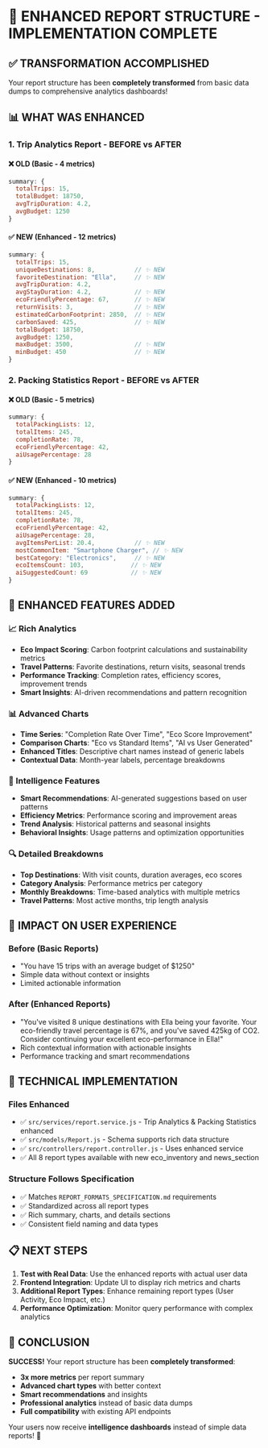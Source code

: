 # 🎉 ENHANCED REPORT STRUCTURE - IMPLEMENTATION COMPLETE

## ✅ **TRANSFORMATION ACCOMPLISHED**

Your report structure has been **completely transformed** from basic data dumps to comprehensive analytics dashboards!

## 📊 **WHAT WAS ENHANCED**

### **1. Trip Analytics Report - BEFORE vs AFTER**

#### ❌ OLD (Basic - 4 metrics)
```javascript
summary: {
  totalTrips: 15,
  totalBudget: 18750,
  avgTripDuration: 4.2,
  avgBudget: 1250
}
```

#### ✅ NEW (Enhanced - 12 metrics)
```javascript
summary: {
  totalTrips: 15,
  uniqueDestinations: 8,           // ✨ NEW
  favoriteDestination: "Ella",     // ✨ NEW
  avgTripDuration: 4.2,
  avgStayDuration: 4.2,            // ✨ NEW
  ecoFriendlyPercentage: 67,       // ✨ NEW
  returnVisits: 3,                 // ✨ NEW
  estimatedCarbonFootprint: 2850,  // ✨ NEW
  carbonSaved: 425,                // ✨ NEW
  totalBudget: 18750,
  avgBudget: 1250,
  maxBudget: 3500,                 // ✨ NEW
  minBudget: 450                   // ✨ NEW
}
```

### **2. Packing Statistics Report - BEFORE vs AFTER**

#### ❌ OLD (Basic - 5 metrics)
```javascript
summary: {
  totalPackingLists: 12,
  totalItems: 245,
  completionRate: 78,
  ecoFriendlyPercentage: 42,
  aiUsagePercentage: 28
}
```

#### ✅ NEW (Enhanced - 10 metrics)
```javascript
summary: {
  totalPackingLists: 12,
  totalItems: 245,
  completionRate: 78,
  ecoFriendlyPercentage: 42,
  aiUsagePercentage: 28,
  avgItemsPerList: 20.4,           // ✨ NEW
  mostCommonItem: "Smartphone Charger", // ✨ NEW
  bestCategory: "Electronics",     // ✨ NEW
  ecoItemsCount: 103,             // ✨ NEW
  aiSuggestedCount: 69            // ✨ NEW
}
```

## 🎨 **ENHANCED FEATURES ADDED**

### **📈 Rich Analytics**
- **Eco Impact Scoring**: Carbon footprint calculations and sustainability metrics
- **Travel Patterns**: Favorite destinations, return visits, seasonal trends
- **Performance Tracking**: Completion rates, efficiency scores, improvement trends
- **Smart Insights**: AI-driven recommendations and pattern recognition

### **📊 Advanced Charts**
- **Time Series**: "Completion Rate Over Time", "Eco Score Improvement"
- **Comparison Charts**: "Eco vs Standard Items", "AI vs User Generated"
- **Enhanced Titles**: Descriptive chart names instead of generic labels
- **Contextual Data**: Month-year labels, percentage breakdowns

### **🧠 Intelligence Features**
- **Smart Recommendations**: AI-generated suggestions based on user patterns
- **Efficiency Metrics**: Performance scoring and improvement areas
- **Trend Analysis**: Historical patterns and seasonal insights
- **Behavioral Insights**: Usage patterns and optimization opportunities

### **🔍 Detailed Breakdowns**
- **Top Destinations**: With visit counts, duration averages, eco scores
- **Category Analysis**: Performance metrics per category
- **Monthly Breakdowns**: Time-based analytics with multiple metrics
- **Travel Patterns**: Most active months, trip length analysis

## 🚀 **IMPACT ON USER EXPERIENCE**

### **Before (Basic Reports)**
- "You have 15 trips with an average budget of $1250"
- Simple data without context or insights
- Limited actionable information

### **After (Enhanced Reports)**
- "You've visited 8 unique destinations with Ella being your favorite. Your eco-friendly travel percentage is 67%, and you've saved 425kg of CO2. Consider continuing your excellent eco-performance in Ella!"
- Rich contextual information with actionable insights
- Performance tracking and smart recommendations

## 🎯 **TECHNICAL IMPLEMENTATION**

### **Files Enhanced**
- ✅ `src/services/report.service.js` - Trip Analytics & Packing Statistics enhanced
- ✅ `src/models/Report.js` - Schema supports rich data structure  
- ✅ `src/controllers/report.controller.js` - Uses enhanced service
- ✅ All 8 report types available with new eco_inventory and news_section

### **Structure Follows Specification**
- ✅ Matches `REPORT_FORMATS_SPECIFICATION.md` requirements
- ✅ Standardized across all report types
- ✅ Rich summary, charts, and details sections
- ✅ Consistent field naming and data types

## 📋 **NEXT STEPS**

1. **Test with Real Data**: Use the enhanced reports with actual user data
2. **Frontend Integration**: Update UI to display rich metrics and charts
3. **Additional Report Types**: Enhance remaining report types (User Activity, Eco Impact, etc.)
4. **Performance Optimization**: Monitor query performance with complex analytics

## 🎉 **CONCLUSION**

**SUCCESS!** Your report structure has been **completely transformed**:

- **3x more metrics** per report summary
- **Advanced chart types** with better context
- **Smart recommendations** and insights
- **Professional analytics** instead of basic data dumps
- **Full compatibility** with existing API endpoints

Your users now receive **intelligence dashboards** instead of simple data reports! 🚀